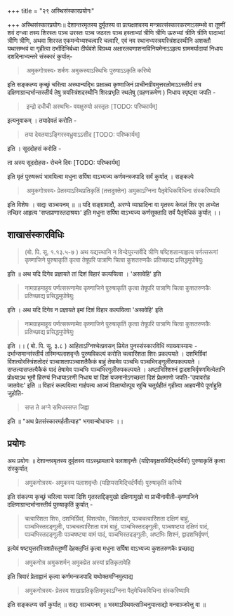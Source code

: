 +++
title = "२९ अस्थिसंस्कारप्रयोगः"

+++
अस्थिसंस्कारप्रयोगः॥ देशान्तरमृतस्य दुर्मृतस्य वा प्रत्यक्षशवस्य मन्त्रवत्संस्कारकरणाऽसम्भवे वा तूष्णीं शवं दग्ध्वा तस्य शिरस्तः पञ्च उरस्तः पञ्च जठरतः पञ्च हस्ताभ्यां त्रीणि त्रीणि ऊरुभ्यां त्रीणि त्रीणि पादाभ्यां त्रीणि त्रीणि, अथवा शिरस्त एकमन्येभ्यश्चत्वारि चत्वारि, एवं नव स्थानभ्यस्त्रयस्त्रिंशदस्थीनि अशक्तौ यथासम्भवं वा गृहीत्वा दर्भादिभिर्बध्वा दीर्घवंशे विग्रथ्य अक्षारलवणाशनाविनियमेनाऽऽहृत्य ग्राममर्यादायां निधाय दशदिनाभ्यन्तरे संस्कारं कुर्यात्- 

>‌ अमुकगोत्रस्य॰ शर्मणः अमुकस्याऽस्थिभिः पुरुषाऽऽकृति करिष्ये

इति सङ्कल्प्य कृच्छ्रं चरित्वा अस्थान्यद्भिः प्रक्षाळ्य कृष्णाजिनं प्राचीनग्रीवमुत्तरलोमाऽऽस्तीर्य तत्र दक्षिणाग्रान्दर्भान्सस्तीर्य तेषु त्रयस्त्रिंशदस्थीनि शिरःप्रभृति स्थलेषु (ग्रहणक्रमेण ) निधाय स्पृष्ट्वा जपति -

>‌ इन्द्रो दधीची अस्थभिः॰ ववक्षुरुयो अस्तृतः
[TODO: परिष्कार्यम्]

इत्यनुवाकम् । तयादेवतं करोति -

> तया देवतयाऽङ्गिरस्वध्रुवाऽऽसीद
[TODO: परिष्कार्यम्]

इति । सूददोहसं करोति - 

ता अस्य सूददोहसः॰ रोचने दिवः
[TODO: परिष्कार्यम्]

इति मृतं पुरुषरूपं भावयित्वा मधुना सर्पिषा वाऽभ्यज्य कर्णमन्त्रजपादि सर्वं कुर्यात् । सङ्कल्पे 

>‌ अमुकगोत्रस्य॰ प्रेतस्याऽस्थिप्रतिकृतिं (तत्तदुक्तेन) अमुकाऽग्निना पैतृमेधिकविधिना संस्करिष्यामि

इति विशेषः । सद्यः सञ्चयनम् ॥ ॥ यदि सङ्ग्रामादौ, अरण्ये व्याघ्रादिना वा मृतस्य केवलं शिर एव लभ्येत तच्छिर आहृत्य 'सप्तप्राणास्तदाश्रयाः' इति मधुना सर्पिषा वाऽभ्यज्य कर्णसूक्तादि सर्वं पैतृमेधिकं कुर्यात् ।।

## शाखासंस्कारविधिः

> (बो. पि. सू. १.१३.५-७ ) अथ यद्यस्थानि न विन्देयुरन्तर्वेदि त्रीणि षष्टिशतान्याहृत्य पर्णत्सरूणां कृष्णाजिने पुरुषाकृतिं कृत्वा तेषूपरि पात्राणि चित्वा कुशतरुणकैः प्रतिच्छाद्य प्रसिद्धमुपोषेयुः 

इति ॥ अथ यदि दिगेव प्रज्ञायते तां दिशं विहारं कल्पयित्वा । 'असावेहि' इति 

> नामग्राहमाहूय पर्णत्सरूणामेव कृष्णाजिने पुरुषाकृतिं कृत्वा तेषूपरि पात्राणि चित्वा कुशतरुणकैः प्रतिच्छाद्य प्रसिद्धमुपोषेयुः 

इति । अथ यदि दिगेव न प्रज्ञायते इमां दिशं विहार कल्पयित्वा 'असावेहि' इति 

> नामग्राहमाहूय पर्णत्सरूणामेव कृष्णाजिने पुरुषाकृतिं कृत्वा तेषूपरि पात्राणि चित्वा कुशतरुणकैः प्रतिच्छाद्य प्रसिद्धमुपोषेयुः 

इति ।। ( बो. पि. सू. ३.८ ) आहिताऽग्निश्चेत्प्रवसन् म्रियेत पुनस्संस्कारविधिं व्याख्यास्यामः - दर्भान्समान्संस्तीर्य तस्मिन्पलाशवृन्तैः पुरुषविकल्पं करोति चत्वारिंशता शिरः प्रकल्पयते । दशभिर्ग्रिवां विंशत्योरस्त्रिंशतोदरं पञ्चाशतापञ्चाशतैकैकं बाहुं तेषामेव पञ्चभिः पञ्चभिरङ्गुलीरुपकल्पयते । सप्तत्यासप्तत्यैकैकं पादं तेषामेव पञ्चभिः पञ्चभिरगुलीरुपकल्पयते । अष्टाभिश्शिश्नं द्वादशभिर्वृषणमित्येतानि प्रोक्ष्याऽथ भूमौ हिरण्यं निधायाऽरणी निधाय यां दिशं यजमानोऽगच्छत्तां दिशं प्रेक्षमाणो जपति-'उपावरोह जातवेदः' इति ॥ विहारं कल्पयित्वा गार्हपत्य आज्यं विलाप्योत्पूय स्रुचि चतुर्ग्रहीतं गृहीत्वा आहवनीये पूर्णाहुति जुहोति-

> सप्त ते अग्ने समिधस्सप्त जिह्वा 

इति ॥ "अथ प्रेतसंस्कारमर्हतीत्याह" भगवान्बोधायनः ।।

## प्रयोगः

अथ प्रयोगः ॥ देशान्तरमृतस्य दुर्मृतस्य वाऽस्थ्नामलाभे पलाशवृन्तैः (यज्ञियवृक्षसमिद्भिर्दर्भैर्वा) पुरुषाकृतिं कृत्वा संस्कुर्यात् 

> अमुकगोत्रस्य॰ अमुकस्य पलाशवृन्तैः (यज्ञियसमिद्भिर्दर्भैर्वा) पुरुषाकृतिं करिष्ये

इति संकल्प्य कृच्छ्रं चरित्वा यस्यां दिशि मृतस्तद्दिङ्मुखो दक्षिणामुखो वा प्राचीनावीती–कृष्णाजिने दक्षिणाग्रान्दर्भानास्तीर्य पुरुषाकृतिं कुर्यात् - 

> चत्वारिंशता शिरः, दशभिर्ग्रिवां, विंशत्योरः, त्रिंशतोदरं, पञ्चचत्वारिंशता दक्षिणं बाहुं, पञ्चभिस्तदङ्गुलीः, पञ्चचत्वारिंशता वामं बाहुं, पञ्चभिस्तदङ्गुलीः, पञ्चषष्ट्या दक्षिणं पादं, पञ्चभिस्तदङ्गुलीः पञ्चषष्ट्या वामं पादं, पञ्चभिस्तदङ्गुलीः, अष्टभिः शिश्नं, द्वादशभिर्वृषणं, 

इत्येवं षष्ट्युत्तरस्त्रिशतैस्तूष्णीं देहक्लृप्तिं कृत्वा मधुना सर्पिषा वाऽभ्यज्य कुशतरुणकैः प्रच्छाद्य 

> अमुकगोत्र अमुकशर्मन् अमुकप्रेत अस्यां प्रतिकृतावेहि

इति त्रिवारं प्रेताह्वानं कृत्वा कर्णमन्त्रजपादि यथोक्तमग्निमुत्पाद्य 

> अमुकगोत्रस्य॰ प्रेतस्य शाखाप्रतिकृतिममुकाऽग्निना पैतृमेधिकविधिना संस्करिष्यामि

इति सङ्कल्प्य सर्वं कुर्यात् ॥ सद्यः सञ्चयनम् ॥ भस्माऽस्थिवत्सञ्चिनुयात्सद्यो मन्त्राञ्जपेत्तु वा ॥